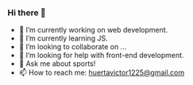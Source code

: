 ### Hi there 👋

- 🔭 I’m currently working on web development.
- 🌱 I’m currently learning JS.
- 👯 I’m looking to collaborate on ...
- 🤔 I’m looking for help with front-end development.
- 💬 Ask me about sports!
- 📫 How to reach me: huertavictor1225@gmail.com


